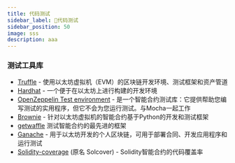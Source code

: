 ```yaml
---
title: 代码测试
sidebar_label: 🙂代码测试
sidebar_position: 50
image: sss
description: aaa
---
```


### 测试工具库

- [Truffle](https://trufflesuite.com/truffle/) - 使用以太坊虚拟机（EVM）的区块链开发环境、测试框架和资产管道
- [Hardhat](https://hardhat.org/) - 一个便于在以太坊上进行构建的开发环境
- [OpenZeppelin Test environment](https://docs.openzeppelin.com/test-environment/0.1/) - 是一个智能合约测试库：它提供帮助您编写测试的实用程序，但它不会为您运行测试。与Mocha一起工作
- [Brownie](https://github.com/eth-brownie/brownie) - 针对以太坊虚拟机的智能合约基于Python的开发和测试框架
- [getwaffle](https://getwaffle.io/) 测试智能合约的最先进的框架
- [Ganache](https://trufflesuite.com/ganache/) - 用于以太坊开发的个人区块链，可用于部署合同、开发应用程序和运行测试
- [Solidity-coverage](https://github.com/sc-forks/solidity-coverage) (原名 Solcover) - Solidity智能合约的代码覆盖率
